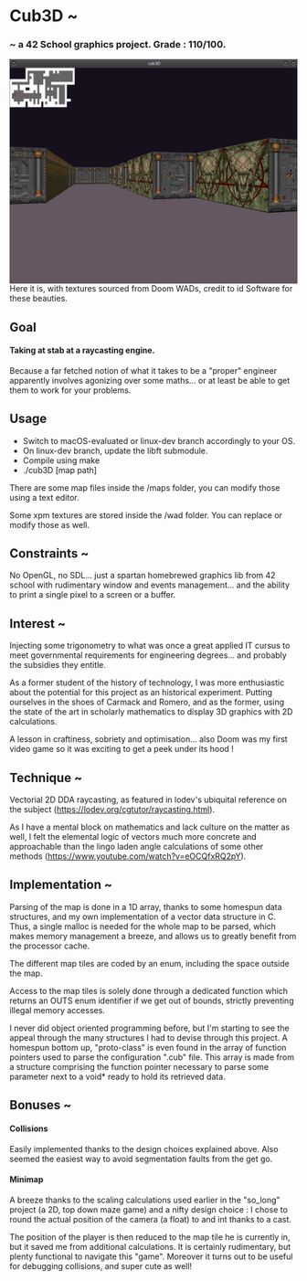 # Cub3D ~

### ~ a 42 School graphics project. Grade : 110/100.
<img align="center" src="wad/screenshot.png" alt="Screenshot of the graphics generated by this game engine"/>
Here it is, with textures sourced from Doom WADs, credit to id Software for these beauties.

## Goal	
#### Taking at stab at a raycasting engine.
Because a far fetched notion of what it takes to be a "proper" engineer apparently involves agonizing over some maths... or at least be able to get them to work for your problems.

## Usage
- Switch to macOS-evaluated or linux-dev branch accordingly to your OS.
- On linux-dev branch, update the libft submodule.
- Compile using make
- ./cub3D [map path]

There are some map files inside the /maps folder, you can modify those using a text editor.

Some xpm textures are stored inside the /wad folder. You can replace or modify those as well.

## Constraints ~
No OpenGL, no SDL... just a spartan homebrewed graphics lib from 42 school with rudimentary window and events management... and the ability to print a single pixel to a screen or a buffer.

## Interest ~
Injecting some trigonometry to what was once a great applied IT cursus to meet governmental requirements for engineering degrees... and probably the subsidies they entitle.

As a former student of the history of technology, I was more enthusiastic about the potential for this project as an historical experiment. Putting ourselves in the shoes of Carmack and Romero, and as the former, using the state of the art in scholarly mathematics to display 3D graphics with 2D calculations.

A lesson in craftiness, sobriety and optimisation... also Doom was my first video game so it was exciting to get a peek under its hood !

## Technique ~
Vectorial 2D DDA raycasting, as featured in lodev's ubiquital reference on the subject (https://lodev.org/cgtutor/raycasting.html).

As I have a mental block on mathematics and lack culture on the matter as well, I felt the elemental logic of vectors much more concrete and approachable than the lingo laden angle calculations of some other methods (https://www.youtube.com/watch?v=eOCQfxRQ2pY).

## Implementation ~
Parsing of the map is done in a 1D array, thanks to some homespun data structures, and my own implementation of a vector data structure in C. Thus, a single malloc is needed for the whole map to be parsed, which makes memory management a breeze, and allows us to greatly benefit from the processor cache.

The different map tiles are coded by an enum, including the space outside the map.

Access to the map tiles is solely done through a dedicated function which returns an OUTS enum identifier if we get out of bounds, strictly preventing illegal memory accesses.

I never did object oriented programming before, but I'm starting to see the appeal through the many structures I had to devise through this project. A homespun bottom up, "proto-class" is even found in the array of function pointers used to parse the configuration ".cub" file. This array is made from a structure comprising the function pointer necessary to parse some parameter next to a void* ready to hold its retrieved data.

## Bonuses ~
#### Collisions
Easily implemented thanks to the design choices explained above. Also seemed the easiest way to avoid segmentation faults from the get go.

#### Minimap
A breeze thanks to the scaling calculations used earlier in the "so_long" project (a 2D, top down maze game) and a nifty design choice : I chose to round the actual position of the camera (a float) to and int thanks to a cast.

The position of the player is then reduced to the map tile he is currently in, but it saved me from additional calculations. It is certainly rudimentary, but plenty functional to navigate this "game". Moreover it turns out to be useful for debugging collisions, and super cute as well!
